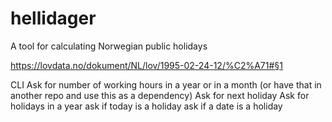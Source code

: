 # hellidager
A tool for calculating Norwegian public holidays 

https://lovdata.no/dokument/NL/lov/1995-02-24-12/%C2%A71#§1

CLI
Ask for number of working hours in a year or in a month (or have that in another repo and use this as a dependency)
Ask for next holiday
Ask for holidays in a year
ask if today is a holiday
ask if a date is a holiday
